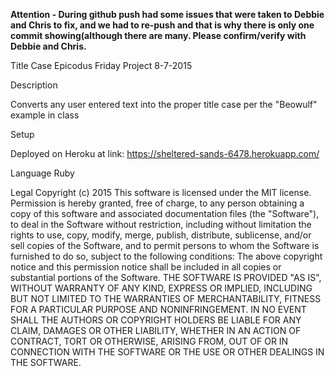 **Attention - During github push had some issues that were taken to Debbie and Chris to fix, and we had to re-push and that is why there is only one commit showing(although there are many. Please confirm/verify with Debbie and Chris.**


Title Case Epicodus Friday Project 8-7-2015

Description

Converts any user entered text into the proper title case per the "Beowulf" example in class

Setup

Deployed on Heroku at link: https://sheltered-sands-6478.herokuapp.com/


Language
Ruby



Legal
Copyright (c) 2015 
This software is licensed under the MIT license.
Permission is hereby granted, free of charge, to any person obtaining a copy of this software and associated documentation files (the "Software"), to deal in the Software without restriction, including without limitation the rights to use, copy, modify, merge, publish, distribute, sublicense, and/or sell copies of the Software, and to permit persons to whom the Software is furnished to do so, subject to the following conditions:
The above copyright notice and this permission notice shall be included in all copies or substantial portions of the Software.
THE SOFTWARE IS PROVIDED "AS IS", WITHOUT WARRANTY OF ANY KIND, EXPRESS OR IMPLIED, INCLUDING BUT NOT LIMITED TO THE WARRANTIES OF MERCHANTABILITY, FITNESS FOR A PARTICULAR PURPOSE AND NONINFRINGEMENT. IN NO EVENT SHALL THE AUTHORS OR COPYRIGHT HOLDERS BE LIABLE FOR ANY CLAIM, DAMAGES OR OTHER LIABILITY, WHETHER IN AN ACTION OF CONTRACT, TORT OR OTHERWISE, ARISING FROM, OUT OF OR IN CONNECTION WITH THE SOFTWARE OR THE USE OR OTHER DEALINGS IN THE SOFTWARE.
